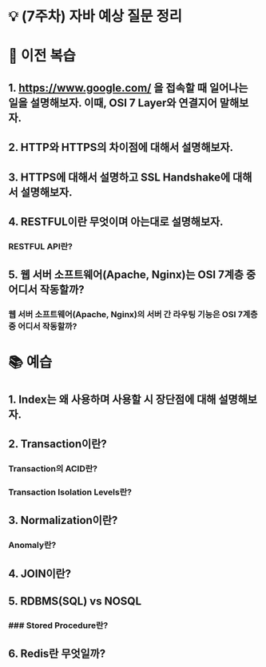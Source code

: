 # 💡 (7주차) 자바 예상 질문 정리

# 📜 이전 복습

## 1. https://www.google.com/ 을 접속할 때 일어나는 일을 설명해보자. 이때, OSI 7 Layer와 연결지어 말해보자.

## 2. HTTP와 HTTPS의 차이점에 대해서 설명해보자.

## 3. HTTPS에 대해서 설명하고 SSL Handshake에 대해서 설명해보자.

## 4. RESTFUL이란 무엇이며 아는대로 설명해보자.

### RESTFUL API란?

## 5. 웹 서버 소프트웨어(Apache, Nginx)는 OSI 7계층 중 어디서 작동할까?

### 웹 서버 소프트웨어(Apache, Nginx)의 서버 간 라우팅 기능은 OSI 7계층 중 어디서 작동할까?

# 📚 예습

## 1. Index는 왜 사용하며 사용할 시 장단점에 대해 설명해보자.

## 2. Transaction이란?

### Transaction의 ACID란?

### Transaction Isolation Levels란?

## 3. Normalization이란?

### Anomaly란?

## 4. JOIN이란?

## 5. RDBMS(SQL) vs NOSQL

### ### Stored Procedure란?

## 6. Redis란 무엇일까?
